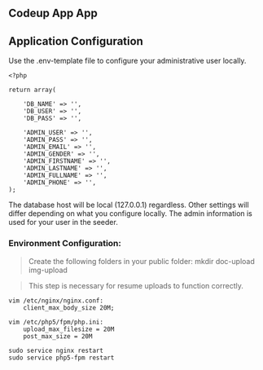 ## Codeup App App 

## Application Configuration

Use the .env-template file to configure your administrative user locally.

    <?php

    return array(

        'DB_NAME' => '',
        'DB_USER' => '',
        'DB_PASS' => '',

        'ADMIN_USER' => '',
        'ADMIN_PASS' => '',
        'ADMIN_EMAIL' => '',
        'ADMIN_GENDER' => '',
        'ADMIN_FIRSTNAME' => '',
        'ADMIN_LASTNAME' => '',
        'ADMIN_FULLNAME' => '',
        'ADMIN_PHONE' => '',
    );

The database host will be local (127.0.0.1) regardless.  Other settings will differ depending on what you configure locally.  The admin information is used for your user in the seeder.

### Environment Configuration:

> Create the following folders in your public folder:
    mkdir doc-upload img-upload

> This step is necessary for resume uploads to function correctly.

    vim /etc/nginx/nginx.conf:
        client_max_body_size 20M;

    vim /etc/php5/fpm/php.ini:
        upload_max_filesize = 20M
        post_max_size = 20M

    sudo service nginx restart
    sudo service php5-fpm restart